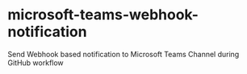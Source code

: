 # microsoft-teams-webhook-notification
Send Webhook based notification to Microsoft Teams Channel during GitHub workflow
